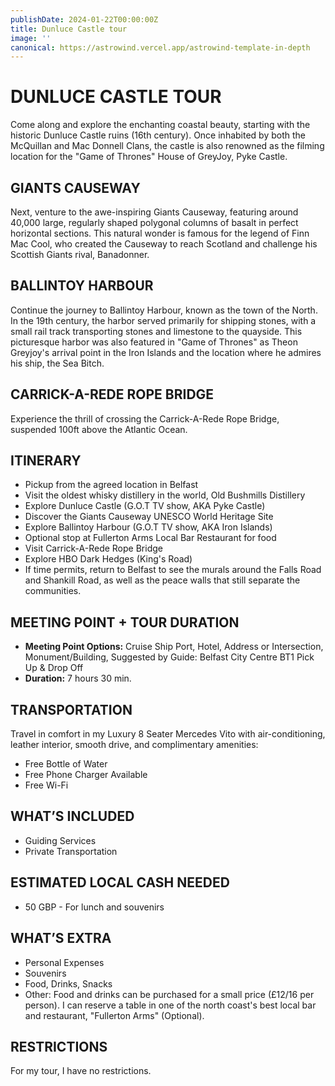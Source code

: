 ```yaml
---
publishDate: 2024-01-22T00:00:00Z
title: Dunluce Castle tour
image: ''
canonical: https://astrowind.vercel.app/astrowind-template-in-depth
---
```


# DUNLUCE CASTLE TOUR

Come along and explore the enchanting coastal beauty, starting with the historic Dunluce Castle ruins (16th century). Once inhabited by both the McQuillan and Mac Donnell Clans, the castle is also renowned as the filming location for the "Game of Thrones" House of GreyJoy, Pyke Castle.

## GIANTS CAUSEWAY

Next, venture to the awe-inspiring Giants Causeway, featuring around 40,000 large, regularly shaped polygonal columns of basalt in perfect horizontal sections. This natural wonder is famous for the legend of Finn Mac Cool, who created the Causeway to reach Scotland and challenge his Scottish Giants rival, Banadonner.

## BALLINTOY HARBOUR

Continue the journey to Ballintoy Harbour, known as the town of the North. In the 19th century, the harbor served primarily for shipping stones, with a small rail track transporting stones and limestone to the quayside. This picturesque harbor was also featured in "Game of Thrones" as Theon Greyjoy's arrival point in the Iron Islands and the location where he admires his ship, the Sea Bitch.

## CARRICK-A-REDE ROPE BRIDGE

Experience the thrill of crossing the Carrick-A-Rede Rope Bridge, suspended 100ft above the Atlantic Ocean.

## ITINERARY

- Pickup from the agreed location in Belfast
- Visit the oldest whisky distillery in the world, Old Bushmills Distillery
- Explore Dunluce Castle (G.O.T TV show, AKA Pyke Castle)
- Discover the Giants Causeway UNESCO World Heritage Site
- Explore Ballintoy Harbour (G.O.T TV show, AKA Iron Islands)
- Optional stop at Fullerton Arms Local Bar Restaurant for food
- Visit Carrick-A-Rede Rope Bridge
- Explore HBO Dark Hedges (King's Road)
- If time permits, return to Belfast to see the murals around the Falls Road and Shankill Road, as well as the peace walls that still separate the communities.

## MEETING POINT + TOUR DURATION

- **Meeting Point Options:** Cruise Ship Port, Hotel, Address or Intersection, Monument/Building, Suggested by Guide: Belfast City Centre BT1 Pick Up & Drop Off
- **Duration:** 7 hours 30 min.

## TRANSPORTATION

Travel in comfort in my Luxury 8 Seater Mercedes Vito with air-conditioning, leather interior, smooth drive, and complimentary amenities:
- Free Bottle of Water
- Free Phone Charger Available
- Free Wi-Fi

## WHAT’S INCLUDED

- Guiding Services
- Private Transportation

## ESTIMATED LOCAL CASH NEEDED

- 50 GBP - For lunch and souvenirs

## WHAT’S EXTRA

- Personal Expenses
- Souvenirs
- Food, Drinks, Snacks
- Other: Food and drinks can be purchased for a small price (£12/16 per person). I can reserve a table in one of the north coast's best local bar and restaurant, "Fullerton Arms" (Optional).

## RESTRICTIONS

For my tour, I have no restrictions.
